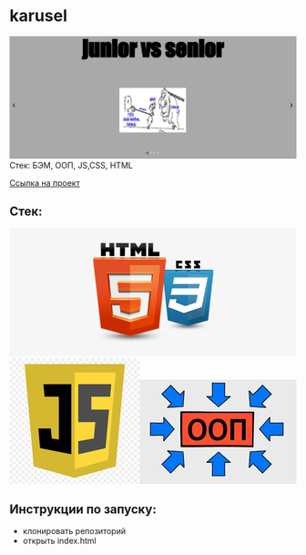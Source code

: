 # karusel
![](carusel.png)
Стек: БЭМ, ООП, JS,CSS, HTML



[Ссылка на проект](https://pavelcydep.github.io/karusel/)

## Стек:
![](htmlcss.png)
![](js.png)![]( oop.png)
## Инструкции по запуску:
- клонировать репозиторий
- открыть index.html
